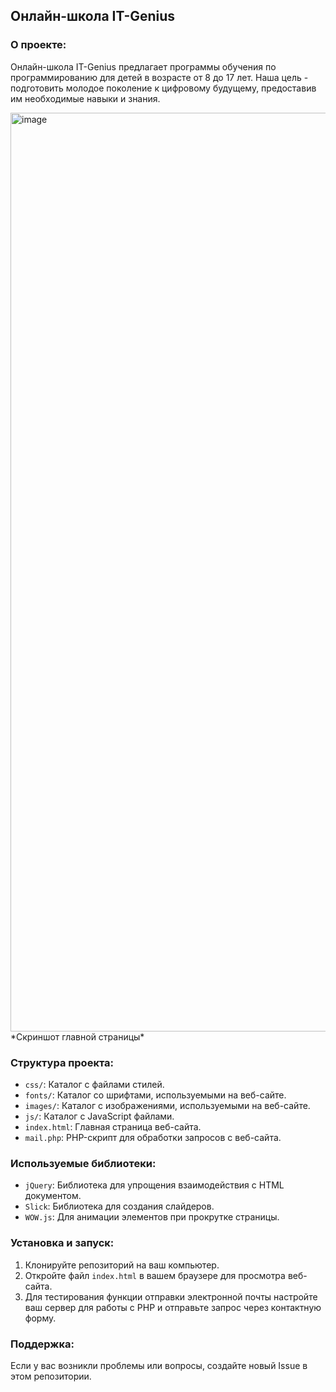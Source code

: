 ## Онлайн-школа IT-Genius

### О проекте:
Онлайн-школа IT-Genius предлагает программы обучения по программированию для детей в возрасте от 8 до 17 лет. Наша цель - подготовить молодое поколение к цифровому будущему, предоставив им необходимые навыки и знания.

<img width="1470" alt="image" src="https://github.com/nectorprog/itgenius/assets/109895680/4a3a533e-dff4-4c9c-ae63-4a79ab393f4a">
*Скриншот главной страницы*


### Структура проекта:

- `css/`: Каталог с файлами стилей.
- `fonts/`: Каталог со шрифтами, используемыми на веб-сайте.
- `images/`: Каталог с изображениями, используемыми на веб-сайте.
- `js/`: Каталог с JavaScript файлами.
- `index.html`: Главная страница веб-сайта.
- `mail.php`: PHP-скрипт для обработки запросов с веб-сайта.

### Используемые библиотеки:

- `jQuery`: Библиотека для упрощения взаимодействия с HTML документом.
- `Slick`: Библиотека для создания слайдеров.
- `WOW.js`: Для анимации элементов при прокрутке страницы.

### Установка и запуск:

1. Клонируйте репозиторий на ваш компьютер.
2. Откройте файл `index.html` в вашем браузере для просмотра веб-сайта.
3. Для тестирования функции отправки электронной почты настройте ваш сервер для работы с PHP и отправьте запрос через контактную форму.

### Поддержка:

Если у вас возникли проблемы или вопросы, создайте новый Issue в этом репозитории.
